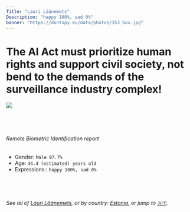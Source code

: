 ```yaml
---
Title: "Lauri Läänemets"
Description: "happy 100%, sad 0%"
banner: "https://dontspy.eu/data/photos/153_box.jpg"
---
```


# The AI Act must prioritize human rights and support civil society, not bend to the demands of the surveillance industry complex!

<link rel="stylesheet" type="text/css" href="/css/blog.css" />

<div class="is-fake" hidden>

_This image is **clearly fake**_, yet we [continue to collect them because the AI Act negotiations](/blog/why-deepfake/) are heading in a direction that will only make people's lives more complicated. For a more in-depth explanation, read: [Double threat: why losing the battle against Face Biometrics would fuel the proliferation of deepfakes](/blog/the-dual-threat-how-losing-the-biometric-battle-fuels-deepfake-proliferation/).


</div>

<!-- <img src="https://dontspy.eu/data/photos/54_box.jpg" /> -->
<img src="https://dontspy.eu/data/photos/153_box.jpg" />

## <br>

###### Remote Biometric Identification report

* <span class="label">Gender:</span> `Male 97.7%`
* <span class="label">Age:</span> `44.4 (estimated) years old`
* <span class="label">Expressions::</span> `happy 100%, sad 0%`

## <br>

###### See all of [Lauri Läänemets](/policymaker#Lauri%20L%C3%A4%C3%A4nemets), or by country: [Estonia](/country#Estonia), or jump to [🇦🇹](/x/97).

## <br>
